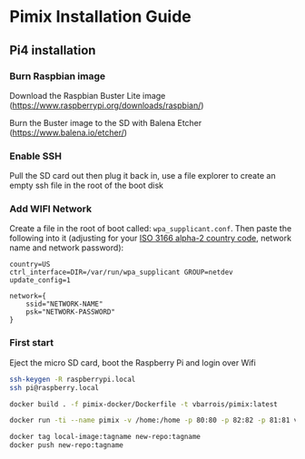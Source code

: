 # Pimix Installation Guide

## Pi4 installation

### Burn Raspbian image
Download the Raspbian Buster Lite image (https://www.raspberrypi.org/downloads/raspbian/)

Burn the Buster image to the SD with Balena Etcher (https://www.balena.io/etcher/)

### Enable SSH
Pull the SD card out then plug it back in, use a file explorer to create an empty ssh file in the root of the boot disk

### Add WIFI Network
Create a file in the root of boot called: ```wpa_supplicant.conf```. Then paste the following into it (adjusting for your [ISO 3166 alpha-2 country code](https://en.wikipedia.org/wiki/List_of_ISO_3166_country_codes), network name and network password):

```
country=US
ctrl_interface=DIR=/var/run/wpa_supplicant GROUP=netdev
update_config=1

network={
    ssid="NETWORK-NAME"
    psk="NETWORK-PASSWORD"
}
```
### First start

Eject the micro SD card, boot the Raspberry Pi and login over Wifi
```sh
ssh-keygen -R raspberrypi.local
ssh pi@raspberry.local
```



```sh
docker build . -f pimix-docker/Dockerfile -t vbarrois/pimix:latest
```

```sh
docker run -ti --name pimix -v /home:/home -p 80:80 -p 82:82 -p 81:81 vbarrois/pimix:latest
```

```sh
docker tag local-image:tagname new-repo:tagname
docker push new-repo:tagname
```
